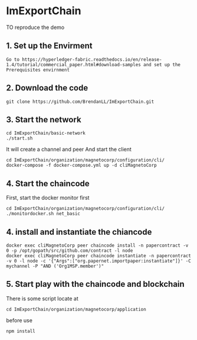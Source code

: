 # ImExportChain
TO reproduce the demo
## 1. Set up the Envirment
    Go to https://hyperledger-fabric.readthedocs.io/en/release-1.4/tutorial/commercial_paper.html#download-samples and set up the Prerequisites envirnment

## 2. Download the code
    git clone https://github.com/BrendanLL/ImExportChain.git

## 3. Start the network
    cd ImExportChain/basic-network
    ./start.sh

It will create a channel and peer And start the client

    cd ImExportChain/organization/magnetocorp/configuration/cli/
    docker-compose -f docker-compose.yml up -d cliMagnetoCorp

## 4. Start the chaincode
First, start the docker monitor first 
    
    cd ImExportChain/organization/magnetocorp/configuration/cli/
    ./monitordocker.sh net_basic
## 4. install and instantiate the chiancode
    docker exec cliMagnetoCorp peer chaincode install -n papercontract -v 0 -p /opt/gopath/src/github.com/contract -l node
    docker exec cliMagnetoCorp peer chaincode instantiate -n papercontract -v 0 -l node -c '{"Args":["org.papernet.importpaper:instantiate"]}' -C mychannel -P "AND ('Org1MSP.member')"
    
    
## 5. Start play with the chaincode and blockchain
There is some script locate at 
    
    cd ImExportChain/organization/magnetocorp/application
before use

    npm install
  

